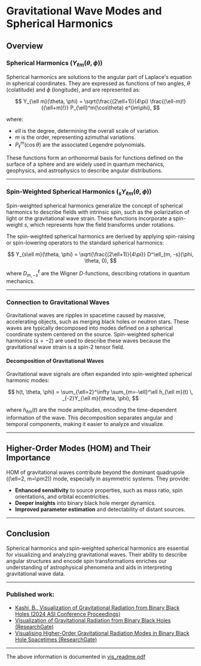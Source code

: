
# Gravitational Wave Modes and Spherical Harmonics

## Overview

### Spherical Harmonics ($Y_{\ell m}(\theta, \phi)$)
Spherical harmonics are solutions to the angular part of Laplace's equation in spherical coordinates. They are expressed as functions of two angles, $\theta$ (colatitude) and $\phi$ (longitude), and are represented as:

$$
Y_{\ell m}(\theta, \phi) = \sqrt{\frac{(2\ell+1)}{4\pi} \frac{(\ell-m)!}{(\ell+m)!}} P_{\ell}^m(\cos\theta) e^{im\phi},
$$

where:
- $ell$ is the degree, determining the overall scale of variation.
- $m$ is the order, representing azimuthal variations.
- $P_{\ell}^m(\cos\theta)$ are the associated Legendre polynomials.

These functions form an orthonormal basis for functions defined on the surface of a sphere and are widely used in quantum mechanics, geophysics, and astrophysics to describe angular distributions.

---

### Spin-Weighted Spherical Harmonics ($_sY_{\ell m}(\theta, \phi)$)
Spin-weighted spherical harmonics generalize the concept of spherical harmonics to describe fields with intrinsic spin, such as the polarization of light or the gravitational wave strain. These functions incorporate a spin-weight $s$, which represents how the field transforms under rotations.

The spin-weighted spherical harmonics are derived by applying spin-raising or spin-lowering operators to the standard spherical harmonics:

$$
Y_{s\ell m}(\theta, \phi) = \sqrt{\frac{(2\ell+1)}{4\pi}} D^\ell_{m, -s}(\phi, \theta, 0),
$$

where $D^\ell_{m, -s}$ are the Wigner $D$-functions, describing rotations in quantum mechanics.

---

### Connection to Gravitational Waves
Gravitational waves are ripples in spacetime caused by massive, accelerating objects, such as merging black holes or neutron stars. These waves are typically decomposed into modes defined on a spherical coordinate system centered on the source. Spin-weighted spherical harmonics ($s = -2$) are used to describe these waves because the gravitational wave strain is a spin-2 tensor field.

#### Decomposition of Gravitational Waves
Gravitational wave signals are often expanded into spin-weighted spherical harmonic modes:

$$
h(t, \theta, \phi) = \sum_{\ell=2}^\infty \sum_{m=-\ell}^\ell h_{\ell m}(t) \, _{-2}Y_{\ell m}(\theta, \phi),
$$

where $h_{\ell m}(t)$ are the mode amplitudes, encoding the time-dependent information of the wave. This decomposition separates angular and temporal components, making it easier to analyze and visualize.

---


## Higher-Order Modes (HOM) and Their Importance

HOM of gravitational waves contribute beyond the dominant quadrupole (\(\ell=2, m=\pm2\)) mode, especially in asymmetric systems. They provide:
- **Enhanced sensitivity** to source properties, such as mass ratio, spin orientations, and orbital eccentricities.
- **Deeper insights** into binary black hole merger dynamics.
- **Improved parameter estimation** and detectability of distant sources.

---

## Conclusion
Spherical harmonics and spin-weighted spherical harmonics are essential for visualizing and analyzing gravitational waves. Their ability to describe angular structures and encode spin transformations enriches our understanding of astrophysical phenomena and aids in interpreting gravitational wave data.

---

### Published work:
- [Kashi, B., Visualization of Gravitational Radiation from Binary Black Holes (2024 ASI Conference Proceedings)](https://ui.adsabs.harvard.edu/abs/2024asi..confP.154K/abstract)
- [Visualization of Gravitational Radiation from Binary Black Holes (ResearchGate)](https://www.researchgate.net/publication/376198772_Visualization_of_Gravitational_Radiation_from_Binary_Black_Holes)
- [Visualising Higher-Order Gravitational Radiation Modes in Binary Black Hole Spacetimes (ResearchGate)](https://www.researchgate.net/publication/378241608_Visualising_Higher_Order_Gravitational_Radiation_Modes_in_Binary_Black_Hole_Spacetimes)

---
The above information is documented in [vis_readme.pdf](https://github.com/user-attachments/files/18247007/vis_readme.pdf)
